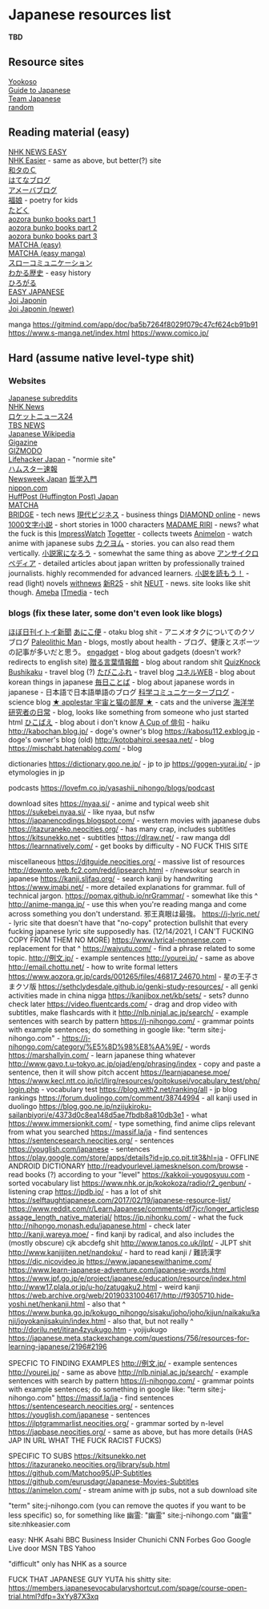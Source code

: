 # Japanese resources list
**TBD**
## Resource sites
[Yookoso](https://www.yookoso.com/)  
[Guide to Japanese](http://guidetojapanese.org/learn/resources/)  
[Team Japanese](https://teamjapanese.com/free-websites-japanese-reading-practice-every-level/)  
[random](http://www17408ui.sakura.ne.jp/tatsum/project/Yomimono/Yomimono-ippai/index.html)

## Reading material (easy)
[NHK NEWS EASY](https://www3.nhk.or.jp/news/easy/)  
[NHK Easier](https://nhkeasier.com/) - same as above, but better(?) site  
[和タのＣ](http://watanoc.com/)  
[はてなブログ](http://hatenablog.com/)  
[アメーバブログ](https://ameblo.jp)  
[福娘](http://hukumusume.com/douwa/) - poetry for kids  
[たどく](https://tadoku.org/japanese/)  
[aozora bunko books part 1](http://pastebin.com/7JPrM5zu)  
[aozora bunko books part 2](http://pastebin.com/JAsJHvtN)  
[aozora bunko books part 3](http://pastebin.com/ZGmwg3w7)  
[MATCHA (easy)](https://matcha-jp.com/easy)  
[MATCHA (easy manga)](https://matcha-jp.com/easy/manga)  
[スローコミュニケーション](https://slow-communication.jp)  
[わかる歴史](https://wakaru-rekisi.com) - easy history  
[ひろがる](https://hirogaru-nihongo.jp)  
[EASY JAPANESE](https://easyjapanese.net)  
[Joi Japonin](https://joi-japonin.blogspot.com)  
[Joi Japonin (newer)](https://www.japonin.com/free-learning-tools/teachers-blog.html)

manga
https://gitmind.com/app/doc/ba5b7264f8029f079c47cf624cb91b91
https://www.s-manga.net/index.html
https://www.comico.jp/

## Hard (assume native level-type shit)
### Websites
[Japanese subreddits](https://www.reddit.com/r/newsokur/wiki/subreddits_jp)  
[NHK News](https://www3.nhk.or.jp/news)  
[ロケットニュース24](https://rocketnews24.com)  
[TBS NEWS](https://news.tbs.co.jp)  
[Japanese Wikipedia](https://ja.wikipedia.org/wiki/%E3%83%A1%E3%82%A4%E3%83%B3%E3%83%9A%E3%83%BC%E3%82%B8)  
[Gigazine](https://gigazine.net)  
[GIZMODO](https://www.gizmodo.jp)  
[Lifehacker Japan](https://www.lifehacker.jp) - "normie site"  
[ハムスター速報](http://hamusoku.com)  
[Newsweek Japan](https://www.newsweekjapan.jp/column)
[哲学入門](https://philosophyx.net)  
[nippon.com](https://www.nippon.com/ja)  
[HuffPost (Huffington Post) Japan](https://www.huffingtonpost.jp)  
[MATCHA](https://matcha-jp.com/jp)  
[BRIDGE](https://thebridge.jp) - tech news
[現代ビジネス](https://gendai.ismedia.jp) - business things
[DIAMOND online](https://diamond.jp) - news
[1000文字小説](https://www.1000moji.com) - short stories in 1000 characters
[MADAME RIRI](https://www.madameriri.com) - news? what the fuck is this
[ImpressWatch](https://www.watch.impress.co.jp)
[Togetter](https://togetter.com) - collects tweets
[Animelon](https://animelon.com) - watch anime with japanese subs
[カクヨム](https://kakuyomu.jp) - stories. you can also read them vertically.
[小説家になろう](https://syosetu.com) - somewhat the same thing as above
[アンサイクロペディア](https://ja.uncyclopedia.info) - detailed articles about japan written by professionally trained journalists. highly recommended for advanced learners.
[小説を読もう！](https://yomou.syosetu.com) - read (light) novels
[withnews](https://withnews.jp)
[新R25](https://r25.jp) - shit
[NEUT](https://neutmagazine.com) - news. site looks like shit though.
[Ameba](https://official.ameba.jp)
[ITmedia](https://www.itmedia.co.jp) - tech

### blogs (fix these later, some don't even look like blogs)
[ほぼ日刊イトイ新聞](https://www.1101.com/home.html)
[あにこ便](http://anicobin.ldblog.jp) - otaku blog shit - アニメオタクについてのクソブログ
[Paleolithic Man](https://yuchrszk.blogspot.com) - blogs, mostly about health - ブログ、健康とスポーツの記事が多いだと思う。
[engadget](https://japanese.engadget.com) - blog about gadgets (doesn't work? redirects to english site)
[贈る言葉情報館](https://okurukotoba.tokyo) - blog about random shit
[QuizKnock](https://web.quizknock.com)
[Bushikaku](https://www.bushikaku.net) - travel blog (?)
[たびこふれ](https://tabicoffret.com) - travel blog
[コネルWEB](https://coneru-web.com) - blog about korean things in japanese
[毎日ことば](https://mainichi-kotoba.jp) - blog about japanese words in japanese - 日本語で日本語単語のブログ
[科学コミュニケーターブログ](https://blog.miraikan.jst.go.jp) - science blog
[★ applestar 宇宙と猫の部屋 ★](http://zt112764.xsrv.jp/wan-nyans-univers.com) - cats and the universe
[海洋学研究者の日常](http://hiroichiblg.seesaa.net) - blog, looks like something from someone who just started html
[ひこばえ](http://hikobae0869.blog.fc2.com) - blog about i don't know
[A Cup of 俳句](http://haikuimage.blog.fc2.com/) - haiku
http://kabochan.blog.jp/ - doge's owner's blog
https://kabosu112.exblog.jp - doge's owner's blog (old)
http://kotobahiroi.seesaa.net/ - blog
https://mischabt.hatenablog.com/ - blog

dictionaries
https://dictionary.goo.ne.jp/ - jp to jp
https://gogen-yurai.jp/ - jp etymologies in jp

podcasts
https://lovefm.co.jp/yasashii_nihongo/blogs/podcast

download sites
https://nyaa.si/ - anime and typical weeb shit
https://sukebei.nyaa.si/ - like nyaa, but nsfw
https://japanencodings.blogspot.com/ - western movies with japanese dubs
https://itazuraneko.neocities.org/ - has many crap, includes subtitles
https://kitsunekko.net - subtitles
https://dlraw.net/ - raw manga ddl
https://learnnatively.com/ - get books by difficulty - NO FUCK THIS SITE

miscellaneous
https://djtguide.neocities.org/ - massive list of resources
http://downto.web.fc2.com/redd/jpsearch.html - r/newsokur search in japanese
https://kanji.sljfaq.org/ - search kanji by handwriting
https://www.imabi.net/ - more detailed explanations for grammar. full of technical jargon.
https://pomax.github.io/nrGrammar/ - somewhat like this ^
http://anime-manga.jp/ - use this when you're reading manga and come across something you don't understand. 邪王真眼は最強。
https://j-lyric.net/ - lyric site that doesn't have that "no-copy" protection bullshit that every fucking japanese lyric site supposedly has. (12/14/2021, I CAN'T FUCKING COPY FROM THEM NO MORE)
https://www.lyrical-nonsense.com - replacement for that ^
https://wajyutu.com/ - find a phrase related to some topic.
http://例文.jp/ - example sentences
http://yourei.jp/ - same as above
http://email.chottu.net/ - how to write formal letters
https://www.aozora.gr.jp/cards/001265/files/46817_24670.html - 星の王子さまクソ版
https://sethclydesdale.github.io/genki-study-resources/ - all genki activities made in china nigga
https://kanjibox.net/kb/sets/ - sets? dunno check later
https://video.fluentcards.com/ - drag and drop video with subtitles, make flashcards with it
http://nlb.ninjal.ac.jp/search/ - example sentences with search by pattern
https://j-nihongo.com/ - grammar points with example sentences; do something in google like: "term site:j-nihongo.com"
	- https://j-nihongo.com/category/%E5%8D%98%E8%AA%9E/ - words
https://marshallyin.com/ - learn japanese thing whatever
http://www.gavo.t.u-tokyo.ac.jp/ojad/eng/phrasing/index - copy and paste a sentence, then it will show pitch accent
https://learnjapanese.moe/
https://www.kecl.ntt.co.jp/icl/lirg/resources/goitokusei/vocabulary_test/php/login.php - vocabulary test
https://blog.with2.net/ranking/all - jp blog rankings
https://forum.duolingo.com/comment/38744994 - all kanji used in duolingo
https://blog.goo.ne.jp/nzijukiroku-sailanbiyori/e/4373d0c8ea148d5ae7fbdb8a810db3e1 - what
https://www.immersionkit.com/ - type something, find anime clips relevant from what you searched
https://massif.la/ja - find sentences
https://sentencesearch.neocities.org/ - sentences
https://youglish.com/japanese - sentences
https://play.google.com/store/apps/details?id=jp.co.pit.tit3&hl=ja - OFFLINE ANDROID DICTIONARY
http://readyourlevel.jamesknelson.com/browse - read books (?) according to your "level"
https://kakkoii-yougosyuu.com - sorted vocabulary list
https://www.nhk.or.jp/kokokoza/radio/r2_genbun/ - listening crap
https://jpdb.io/ - has a lot of shit
https://selftaughtjapanese.com/2017/02/19/japanese-resource-list/
https://www.reddit.com/r/LearnJapanese/comments/df7jcr/longer_articlespassage_length_native_material/
https://jp.nihonku.com/ - what the fuck
http://nihongo.monash.edu/japanese.html - check later
http://kanji.wareya.moe/ - find kanji by radical, and also includes the (mostly obscure) cjk abcdefg shit
http://www.tanos.co.uk/jlpt/ - JLPT shit
http://www.kanjijiten.net/nandoku/ - hard to read kanji / 難読漢字
https://dic.nicovideo.jp
https://www.japanesewithanime.com/
https://www.learn-japanese-adventure.com/japanese-words.html
https://www.jpf.go.jp/e/project/japanese/education/resource/index.html
http://www17.plala.or.jp/u-ho/zatugaku2.html - weird kanji
https://web.archive.org/web/20190331004617/http://f9305710.hide-yoshi.net/henkanji.html - also that ^
https://www.bunka.go.jp/kokugo_nihongo/sisaku/joho/joho/kijun/naikaku/kanji/joyokanjisakuin/index.html - also that, but not really ^
http://dorilu.net/itiran4zyukugo.htm - yojijukugo
https://japanese.meta.stackexchange.com/questions/756/resources-for-learning-japanese/2196#2196

SPECFIC TO FINDING EXAMPLES
http://例文.jp/ - example sentences
http://yourei.jp/ - same as above
http://nlb.ninjal.ac.jp/search/ - example sentences with search by pattern
https://j-nihongo.com/ - grammar points with example sentences; do something in google like: "term site:j-nihongo.com"
https://massif.la/ja - find sentences
https://sentencesearch.neocities.org/ - sentences
https://youglish.com/japanese - sentences
https://jlptgrammarlist.neocities.org/ - grammar sorted by n-level
https://japbase.neocities.org/ - same as above, but has more details (HAS JAP IN URL WHAT THE FUCK RACIST FUCKS)

SPECIFIC TO SUBS
https://kitsunekko.net
https://itazuraneko.neocities.org/library/sub.html
https://github.com/Matchoo95/JP-Subtitles
https://github.com/eurusdagr/Japanese-Movies-Subtitles
https://animelon.com/ - stream anime with jp subs, not a sub download site

"term" site:j-nihongo.com (you can remove the quotes if you want to be less specific)
so, for something like 幽霊:
"幽霊" site:j-nihongo.com
"幽霊" site:nhkeasier.com

easy:
NHK
Asahi
BBC
Business Insider
Chunichi
CNN
Forbes
Goo
Google
Live door
MSN
TBS
Yahoo

"difficult" only has NHK as a source


FUCK THAT JAPANESE GUY YUTA
his shitty site:
https://members.japanesevocabularyshortcut.com/spage/course-open-trial.html?dfp=3xYy87X3xq